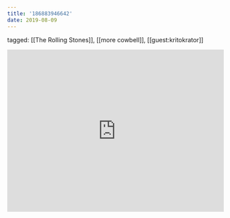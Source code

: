 ```yaml
---
title: '186883946642'
date: 2019-08-09
---
```

tagged: [[The Rolling Stones]], [[more cowbell]], [[guest:kritokrator]]
<iframe allow="accelerometer; autoplay; clipboard-write; encrypted-media; gyroscope; picture-in-picture" allowfullscreen="" frameborder="0" height="375" id="youtube_iframe" src="https://www.youtube.com/embed/61jfm219ArA?feature=oembed&amp;enablejsapi=1&amp;origin=https://safe.txmblr.com&amp;wmode=opaque" width="500"></iframe>